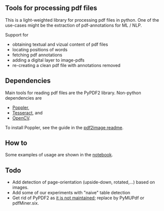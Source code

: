 ## Tools for processing pdf files

This is a light-weighted library for processing pdf files in python.
One of the use-cases might be the extraction of pdf-annotations for ML / NLP.

Support for

* obtaining textual and vizual content of pdf files
* locating positions of words
* fetching pdf annotations
* adding a digital layer to image-pdfs
* re-creating a clean pdf file with annotations removed


## Dependencies

Main tools for reading pdf files are the PyPDF2 library. Non-python dependencies are
 
* [Poppler](https://poppler.freedesktop.org/),
* [Tesseract](https://tesseract-ocr.github.io/tessdoc/Home.html), and 
* [OpenCV](https://opencv.org/).

To install Poppler, see the guide in the [pdf2image readme](https://pypi.org/project/pdf2image/).

## How to

Some examples of usage are shown in the [notebook](./notebook/Demo.ipynb).

## Todo

* Add detection of page-orientation (upside-down, rotated,...) based on images.
* Add some of our experiments with "naive" table detection
* Get rid of PyPDF2 as [it is not maintained](https://stackoverflow.com/questions/63199763/maintained-alternatives-to-pypdf2); replace by PyMUPdf or pdfMiner.six.

